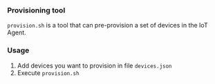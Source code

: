 ### Provisioning tool
`provision.sh` is a tool that can pre-provision a set of devices in the IoT Agent.

### Usage
1. Add devices you want to provision in file `devices.json`
2. Execute `provision.sh`
